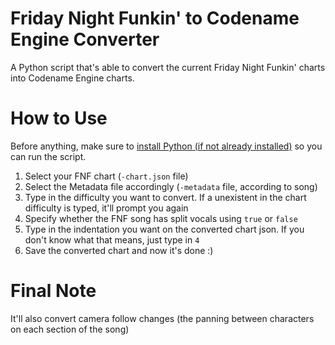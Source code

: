 # Friday Night Funkin' to Codename Engine Converter
A Python script that's able to convert the current Friday Night Funkin' charts into Codename Engine charts.

# How to Use
Before anything, make sure to [install Python (if not already installed)](https://www.python.org/downloads/) so you can run the script.

1. Select your FNF chart (`-chart.json` file)
2. Select the Metadata file accordingly (`-metadata` file, according to song)
3. Type in the difficulty you want to convert. If a unexistent in the chart difficulty is typed, it'll prompt you again
4. Specify whether the FNF song has split vocals using `true` or `false`
5. Type in the indentation you want on the converted chart json. If you don't know what that means, just type in `4`
6. Save the converted chart and now it's done :)

# Final Note
It'll also convert camera follow changes (the panning between characters on each section of the song)

